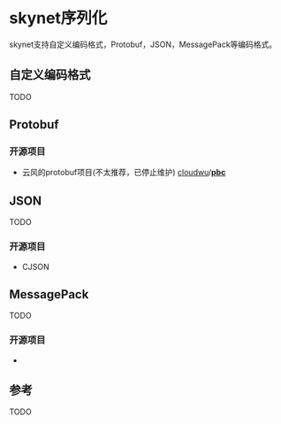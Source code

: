 # skynet序列化

skynet支持自定义编码格式，Protobuf，JSON，MessagePack等编码格式。



## 自定义编码格式

TODO



## Protobuf

### 开源项目

- 云风的protobuf项目(不太推荐，已停止维护) [cloudwu](https://github.com/cloudwu)/**[pbc](https://github.com/cloudwu/pbc)**



## JSON

TODO

### 开源项目

- CJSON



## MessagePack

TODO

### 开源项目

- 



## 参考

TODO
